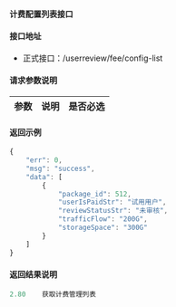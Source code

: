 #### 计费配置列表接口

#### 接口地址
  * 正式接口：/userreview/fee/config-list

#### 请求参数说明
|  参数         |说明          |是否必选|
| ------------- |:-------------|:-----:|


#### 返回示例
```javascript
{
    "err": 0,
    "msg": "success",
    "data": [
        {
            "package_id": 512,
            "userIsPaidStr": "试用用户",
            "reviewStatusStr": "未审核",
            "trafficFlow": "200G",
            "storageSpace": "300G"
        }
    ]
}
```

#### 返回结果说明
```javascript
2.80	获取计费管理列表
```